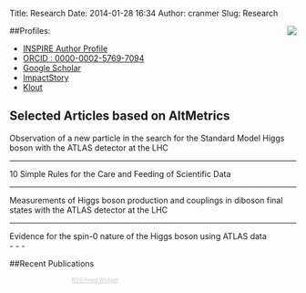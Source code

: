 Title: Research
Date: 2014-01-28 16:34
Author: cranmer
Slug: Research

<img align="right" src="http://inspirehep.net/img/inspire_logo_hep.png" />

##Profiles:

- [INSPIRE Author Profile](http://inspirehep.net/author/profile/K.S.Cranmer.1)
- [ORCID : 0000-0002-5769-7094](http://orcid.org/0000-0002-5769-7094)
- [Google Scholar](http://scholar.google.com/citations?user=EZjSxgwAAAAJ)
- [ImpactStory](http://impactstory.org/KyleCranmer)
- [Klout](http://klout.com/#/KyleCranmer)



## Selected Articles based on AltMetrics
<!--http://api.altmetric.com/embeds.html-->
<script type='text/javascript' src='https://d1bxh8uas1mnw7.cloudfront.net/assets/embed.js'></script>
<div class="row">
	<div  class="col-md-4">
		Observation of a new particle in the search for the Standard Model Higgs boson with the ATLAS detector at the LHC
	</div>
	<div  class="col-md-8">
		<div class='altmetric-embed' data-badge-type='donut' data-badge-details='right' data-altmetric-id="866623"></div>
	</div>
</div>

- - - 

<div class="row">
	<div  class="col-md-4">
		10 Simple Rules for the Care and Feeding of Scientific Data
	</div>
	<div  class="col-md-8">
		<div class='altmetric-embed' data-badge-type='donut' data-badge-details='right' data-altmetric-id="2033234"></div>
	</div>
</div>

- - - 

<div class="row">
	<div  class="col-md-4">
		Measurements of Higgs boson production and couplings in diboson final states with the ATLAS detector at the LHC
	</div>
	<div  class="col-md-8">
		<div class='altmetric-embed' data-badge-type='donut' data-badge-details='right' data-doi="10.1016/j.physletb.2013.08.010"></div>
	</div>
</div>

- - - 

<div class="row">
	<div  class="col-md-4">
		Evidence for the spin-0 nature of the Higgs boson using ATLAS data
	</div>
	<div  class="col-md-8">
		<div class='altmetric-embed' data-badge-type='donut' data-badge-details='right' data-altmetric-id="1802694"></div>
	</div>
</div>
- - -

##Recent Publications 


<!-- using bootstrap3 grid layout here -->
<div class="row">
  <div class="col-md-12">
		  	<script type="text/javascript">
		<!--		rssmikle_url="http://inspirehep.net/rss?ln=en&p=a%3AK.S.Cranmer.1";-->
		rssmikle_url="http://feeds.feedburner.com/inspirehep/Lrwp";
		rssmikle_frame_width="100%";
		rssmikle_frame_height="600";
		rssmikle_target="_blank";
		rssmikle_font="Open Sans,Calibri,Candara,Arial,sans-serif";
		rssmikle_font_size="11";
		rssmikle_border="on";
		responsive="on";
		rssmikle_css_url="";
		text_align="left";
		autoscroll="off";
		scrollstep="3";
		mcspeed="20";
		sort="New";
		rssmikle_title="on";
		rssmikle_title_sentence="Recent Publications";
		rssmikle_title_link="http://inspirehep.net/?p=a%3AK.S.Cranmer.1";
		rssmikle_title_bgcolor="#000000";
		rssmikle_title_color="#FFFFFF";
		rssmikle_title_bgimage="http://";
		rssmikle_item_bgcolor="#FFFFFF";
		rssmikle_item_bgimage="http://";
		rssmikle_item_title_length="200";
		rssmikle_item_title_color="#666666";
		rssmikle_item_border_bottom="on";
		rssmikle_item_description="off";
		rssmikle_item_description_length="150";
		rssmikle_item_description_color="#666666";
		rssmikle_item_date="off";
		rssmikle_timezone="Etc/GMT";
		datetime_format="%b %e, %Y %l:%M:%S %p";
		rssmikle_item_description_tag="off";
		rssmikle_item_podcast="off";
		</script>
		<script type="text/javascript" src="http://widget.feed.mikle.com/js/rssmikle.js"></script>
		<div style="font-size:10px; text-align:center; width:300;">
		<a href="http://feed.mikle.com/" target="_blank" style="color:#CCCCCC;">RSS Feed Widget</a>
		</div>
  </div>
</div>

<br >


 



 
<!--
ImpactStory
-----------

As part of my investigations into the quickly evolving world of
incentives and metrics around publication of papers, data, and code I've
looked into [Klout][] and now I have made my [ImpactStory profile][] and
embedded it below (unfortunately, it seems to be fixed width).
<iframe src="http://impactstory.org/embed/KyleCranmer" width="95%" height="1000em"></iframe>
-->
<!--
	<div class="AltmetricWidget" id="AltmetricWidget756" data-id="756"></div>
<script>(function(d, t){var g = d.createElement(t),s = d.getElementsByTagName(t)[0];g.src = "http://widget.altmetric.com/js/AltmetricWidget.aspx?aw=756";s.parentNode.insertBefore(g,s);}(document, 'script'));</script>
-->


  [Klout]: http://klout.com/#/KyleCranmer
  [ImpactStory profile]: http://impactstory.org/KyleCranmer
